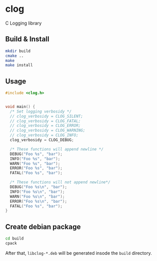 # clog
C Logging library


## Build & Install

```bash
mkdir build
cmake ..
make
make install
```


## Usage

```C
#include <clog.h>


void main() {
  /* Set logging verbosidy */
  // clog_verbosidy = CLOG_SILENT;
  // clog_verbosidy = CLOG_FATAL;
  // clog_verbosidy = CLOG_ERROR;
  // clog_verbosidy = CLOG_WARNING;
  // clog_verbosidy = CLOG_INFO;
  clog_verbosidy = CLOG_DEBUG;

  /* These functions will append newline */
  DEBUG("Foo %s", "bar"); 
  INFO("Foo %s", "bar"); 
  WARN("Foo %s", "bar"); 
  ERROR("Foo %s", "bar"); 
  FATAL("Foo %s", "bar"); 

  /* These functions will not append newline*/
  DEBUG("Foo %s\n", "bar"); 
  INFO("Foo %s\n", "bar"); 
  WARN("Foo %s\n", "bar"); 
  ERROR("Foo %s\n", "bar"); 
  FATAL("Foo %s", "bar"); 
}
```

## Create debian package

```bash
cd build
cpack
```

After that, `libclog-*.deb` will be generated insode the `build` directory.
